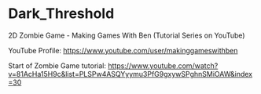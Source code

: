 # Dark_Threshold
2D Zombie Game - Making Games With Ben (Tutorial Series on YouTube)

YouTube Profile: https://www.youtube.com/user/makinggameswithben

Start of Zombie Game tutorial: https://www.youtube.com/watch?v=81AcHa15H9c&list=PLSPw4ASQYyymu3PfG9gxywSPghnSMiOAW&index=30
